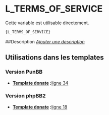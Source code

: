 # L_TERMS_OF_SERVICE


Cette variable est utilisable directement.

```html
{L_TERMS_OF_SERVICE}
```

##Description
[*Ajouter une description*](https://fa-tvars.appspot.com/var/L_TERMS_OF_SERVICE)

## Utilisations dans les templates

### Version PunBB

* __[Template donate](../tpl/var/punbb/donate.md#readme) :__[ligne 34](../tpl/src/punbb/donate.tpl#L34)

### Version phpBB2

* __[Template donate](../tpl/var/subsilver/donate.md#readme) :__[ligne 18](../tpl/src/subsilver/donate.tpl#L18)